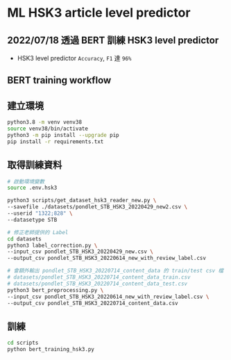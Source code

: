 # ML HSK3 article level predictor

## 2022/07/18 透過 BERT 訓練 HSK3 level predictor

- HSK3 level predictor `Accuracy`, `F1` 達 `96%`

## BERT training workflow

## 建立環境

```bash
python3.8 -m venv venv38
source venv38/bin/activate
python3 -m pip install --upgrade pip
pip install -r requirements.txt
```

## 取得訓練資料

```bash
# 啟動環境變數
source .env.hsk3

python3 scripts/get_dataset_hsk3_reader_new.py \
--savefile ./datasets/pondlet_STB_HSK3_20220429_new2.csv \
--userid "1322;828" \
--datasetype STB

# 修正老師提供的 Label
cd datasets
python3 label_correction.py \
--input_csv pondlet_STB_HSK3_20220429_new.csv \
--output_csv pondlet_STB_HSK3_20220614_new_with_review_label.csv

# 會額外輸出 pondlet_STB_HSK3_20220714_content_data 的 train/test csv 檔
# datasets/pondlet_STB_HSK3_20220714_content_data_train.csv
# datasets/pondlet_STB_HSK3_20220714_content_data_test.csv
python3 bert_preprocessing.py \
--input_csv pondlet_STB_HSK3_20220614_new_with_review_label.csv \
--output_csv pondlet_STB_HSK3_20220714_content_data.csv
```

## 訓練

```bash
cd scripts
python bert_training_hsk3.py
```
